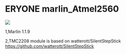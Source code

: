 # ERYONE marlin_Atmel2560
![](https://raw.githubusercontent.com/hackaday3D/marlin_Atmel2560/master/drivers/eryone.png)


1,Marlin 1.1.9

2,TMC2208 module is based on watterott/SilentStepStick
https://github.com/watterott/SilentStepStick








